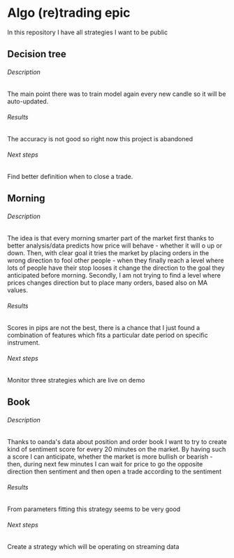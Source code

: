 # Algo (re)trading epic

In this repository I have all strategies I want to be public

## Decision tree

###### Description
The main point there was to train model again every new candle so it will 
be auto-updated.
###### Results 
The accuracy is not good so right now this project is abandoned
###### Next steps
Find better definition when to close a trade.

## Morning

###### Description
The idea is that every morning smarter part of the market first thanks to
better analysis/data predicts how price will behave - whether it will o up or down.
Then, with clear goal it tries the market by placing orders in the wrong direction 
to fool other people - when they finally reach a level where lots of people have their 
stop looses it change the direction to the goal they anticipated before morning.
Secondly, I am not trying to find a level where prices changes direction but
to place many orders, based also on MA values.
###### Results
Scores in pips are not the best, there is a chance that I just found
a combination of features which fits a particular date period on specific instrument.
###### Next steps
Monitor three strategies which are live on demo

## Book

###### Description
Thanks to oanda's data about position and order book I want to try to create kind of
sentiment score for every 20 minutes on the market. By having such a score I can anticipate,
whether the market is more bullish or bearish - then, during next few minutes I can wait
for price to go the opposite direction then sentiment and then open a trade according to
the sentiment
###### Results
From parameters fitting this strategy seems to be very good
###### Next steps
Create a strategy which will be operating on streaming data